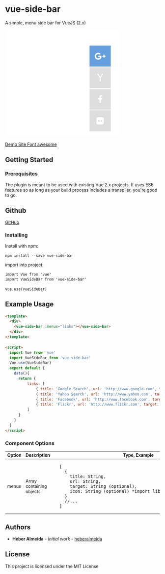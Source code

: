 # vue-side-bar
A simple, menu side bar for VueJS (2.x) 

![Basic Screenshot](https://raw.githubusercontent.com/heberalmeida/vue-side-bar/HEAD/README/image/screenshot.png)

[Demo Site Font awesome](https://jsfiddle.net/sistemaweb/vuupkcb2/)

## Getting Started

### Prerequisites

The plugin is meant to be used with existing Vue 2.x projects. It uses ES6 features so as long as your build process includes a transpiler, you're good to go.

## Github
[GitHub](https://github.com/heberalmeida/vue-side-bar)

### Installing

Install with npm:
```
npm install --save vue-side-bar
```

import into project:
```
import Vue from 'vue'
import VueSideBar from 'vue-side-bar'

Vue.use(VueSideBar)
```

## Example Usage

```html
<template>
  <div>
    <vue-side-bar :menus="links"></vue-side-bar>
  </div>
</template>

<script>
  import Vue from 'vue'
  import VueSideBar from 'vue-side-bar'
  Vue.use(VueSideBar)
  export default {
    data(){
      return {
          links: [
              { title: 'Google Search', url: 'http://www.google.com', target: '_black', icon: 'fa fa-google-plus'},
              { title: 'Yahoo Search', url: 'http://www.yahoo.com', target: '_black', icon: 'fa fa-yahoo'},
              { title: 'Facebook', url: 'http://www.facebook.com', target: '_black', icon: 'fa fa-facebook'},
              { title: 'Flickr', url: 'http://www.flickr.com', target: '_black', icon: 'fa fa-flickr'}
          ]
      }
    }
  }
</script>
```

### Component Options
<table>
  <thead>
    <tr>
      <th>Option</th>
      <th>Description</th>
      <th>Type, Example</th>
    </tr>
  </thead>
  <tbody>
    <tr>
      <td>menus</td>
      <td>Array containing objects</td>
      <td>
<pre lang="javascript">
  [
    {
      title: String,
      url: String,
      target: String (optional), 
      icon: String (optional) *import libs icon <-set class icon,
    }
    //...
  ]
</pre>
      </td>
    </tr>
 </tbody>
 </table>

## Authors

* **Heber Almeida** - *Initial work* - [heberalmeida](https://github.com/heberalmeida)

## License

This project is licensed under the MIT License
